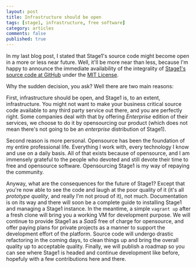 ```yaml
---
layout: post
title: Infrastructure should be open
tags: [stage1, infrastructure, free software]
category: articles
comments: false
published: true
---
```


In my last blog post, I stated that Stage1's source code might become open in a more or less near future. Well, it'll be more near than less, because I'm happy to announce the immediate availability of the integrality of [Stage1's source code at GitHub](https://github.com/stage1/stage1) under the [MIT License](http://opensource.org/licenses/MIT).

Why the sudden decision, you ask? Well there are two main reasons:

First, infrastructure should be open, and Stage1 is, to an extent, infrastructure. You might not want to make your business critical source code available to any third party service out there, and you are perfectly right. Some companies deal with that by offering *Enterprise* edition of their services, we choose to do it by opensourcing our product (which does not mean there's not going to be an *enterprise* distribution of Stage1).

Second reason is more personal. Opensource has been the foundation of my entire professional life. Everything I work with, every technology I know and use on a daily basis. All of that exists because of opensource, and I am immensely grateful to the people who devoted and still devote their time to free and opensource software. Opensourcing Stage1 is my way of repaying the community.

Anyway, what are the consequences for the future of Stage1? Except that you're now able to see the code and laugh at the poor quality of it (it's all *prototype quality*, and really I'm not proud of it), not much. Documentation is on its way and there will soon be a complete guide to installing Stage1 and managing a Stage1 instance. In the meantime, a simple `vagrant up` after a fresh clone will bring you a working VM for development purpose. We will continue to provide Stage1 as a *SaaS* free of charge for opensource, and offer paying plans for private projects as a manner to support the development effort of the platform. Source code will undergo drastic refactoring in the coming days, to clean things up and bring the overall quality up to acceptable quality. Finally, we will publish a roadmap so you can see where Stage1 is headed and continue development like before, hopefuly with a few contributions here and there.
